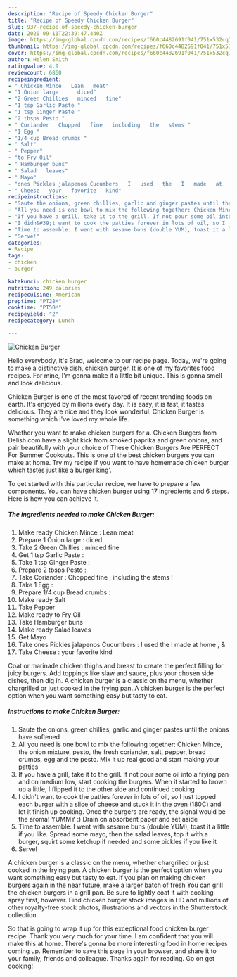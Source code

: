 ```yaml
---
description: "Recipe of Speedy Chicken Burger"
title: "Recipe of Speedy Chicken Burger"
slug: 937-recipe-of-speedy-chicken-burger
date: 2020-09-11T22:39:47.440Z
image: https://img-global.cpcdn.com/recipes/f660c4482691f041/751x532cq70/chicken-burger-recipe-main-photo.jpg
thumbnail: https://img-global.cpcdn.com/recipes/f660c4482691f041/751x532cq70/chicken-burger-recipe-main-photo.jpg
cover: https://img-global.cpcdn.com/recipes/f660c4482691f041/751x532cq70/chicken-burger-recipe-main-photo.jpg
author: Helen Smith
ratingvalue: 4.9
reviewcount: 6860
recipeingredient:
- " Chicken Mince   Lean   meat"
- "1 Onion large      diced"
- "2 Green Chillies   minced   fine"
- "1 tsp Garlic Paste "
- "1 tsp Ginger Paste "
- "2 tbsps Pesto "
- " Coriander   Chopped   fine   including   the   stems "
- "1 Egg "
- "1/4 cup Bread crumbs "
- " Salt"
- " Pepper"
- "to Fry Oil"
- " Hamburger buns"
- " Salad   leaves"
- " Mayo"
- "ones Pickles jalapenos Cucumbers   I   used   the   I   made   at   home     "
- " Cheese   your   favorite   kind"
recipeinstructions:
- "Saute the onions, green chillies, garlic and ginger pastes until the onions have softened"
- "All you need is one bowl to mix the following together: Chicken Mince, the onion mixture, pesto, the fresh coriander, salt, pepper, bread crumbs, egg and the pesto. Mix it up real good and start making your patties"
- "If you have a grill, take it to the grill. If not pour some oil into a frying pan and on medium low, start cooking the burgers. When it started to brown up a little, I flipped it to the other side and continued cooking"
- "I didn&#39;t want to cook the patties forever in lots of oil, so I just topped each burger with a slice of cheese and stuck it in the oven (180C) and let it finish up cooking. Once the burgers are ready, the signal would be the aroma! YUMMY :) Drain on absorbent paper and set aside"
- "Time to assemble: I went with sesame buns (double YUM), toast it a little if you like. Spread some mayo, then the salad leaves, top it with a burger, squirt some ketchup if needed and some pickles if you like it"
- "Serve!"
categories:
- Recipe
tags:
- chicken
- burger

katakunci: chicken burger 
nutrition: 249 calories
recipecuisine: American
preptime: "PT28M"
cooktime: "PT50M"
recipeyield: "2"
recipecategory: Lunch

---
```



![Chicken Burger](https://img-global.cpcdn.com/recipes/f660c4482691f041/751x532cq70/chicken-burger-recipe-main-photo.jpg)

Hello everybody, it's Brad, welcome to our recipe page. Today, we're going to make a distinctive dish, chicken burger. It is one of my favorites food recipes. For mine, I'm gonna make it a little bit unique. This is gonna smell and look delicious.

Chicken Burger is one of the most favored of recent trending foods on earth. It's enjoyed by millions every day. It is easy, it is fast, it tastes delicious. They are nice and they look wonderful. Chicken Burger is something which I've loved my whole life.

Whether you want to make chicken burgers for a. Chicken Burgers from Delish.com have a slight kick from smoked paprika and green onions, and pair beautifully with your choice of These Chicken Burgers Are PERFECT For Summer Cookouts. This is one of the best chicken burgers you can make at home. Try my recipe if you want to have homemade chicken burger which tastes just like a burger king&#39;.


To get started with this particular recipe, we have to prepare a few components. You can have chicken burger using 17 ingredients and 6 steps. Here is how you can achieve it.

<!--inarticleads1-->

##### The ingredients needed to make Chicken Burger:

1. Make ready  Chicken Mince :  Lean   meat
1. Prepare 1 Onion large    :  diced
1. Take 2 Green Chillies :  minced   fine
1. Get 1 tsp Garlic Paste :
1. Take 1 tsp Ginger Paste :
1. Prepare 2 tbsps Pesto :
1. Take  Coriander :  Chopped   fine ,  including   the   stems !
1. Take 1 Egg :
1. Prepare 1/4 cup Bread crumbs :
1. Make ready  Salt
1. Take  Pepper
1. Make ready to Fry Oil
1. Take  Hamburger buns
1. Make ready  Salad   leaves
1. Get  Mayo
1. Take ones Pickles jalapenos Cucumbers :  I   used   the   I   made   at   home ,    &amp;
1. Take  Cheese :  your   favorite   kind


Coat or marinade chicken thighs and breast to create the perfect filling for juicy burgers. Add toppings like slaw and sauce, plus your chosen side dishes, then dig in. A chicken burger is a classic on the menu, whether chargrilled or just cooked in the frying pan. A chicken burger is the perfect option when you want something easy but tasty to eat. 

<!--inarticleads2-->

##### Instructions to make Chicken Burger:

1. Saute the onions, green chillies, garlic and ginger pastes until the onions have softened
1. All you need is one bowl to mix the following together: Chicken Mince, the onion mixture, pesto, the fresh coriander, salt, pepper, bread crumbs, egg and the pesto. Mix it up real good and start making your patties
1. If you have a grill, take it to the grill. If not pour some oil into a frying pan and on medium low, start cooking the burgers. When it started to brown up a little, I flipped it to the other side and continued cooking
1. I didn&#39;t want to cook the patties forever in lots of oil, so I just topped each burger with a slice of cheese and stuck it in the oven (180C) and let it finish up cooking. Once the burgers are ready, the signal would be the aroma! YUMMY :) Drain on absorbent paper and set aside
1. Time to assemble: I went with sesame buns (double YUM), toast it a little if you like. Spread some mayo, then the salad leaves, top it with a burger, squirt some ketchup if needed and some pickles if you like it
1. Serve!


A chicken burger is a classic on the menu, whether chargrilled or just cooked in the frying pan. A chicken burger is the perfect option when you want something easy but tasty to eat. If you plan on making chicken burgers again in the near future, make a larger batch of fresh You can grill the chicken burgers in a grill pan. Be sure to lightly coat it with cooking spray first, however. Find chicken burger stock images in HD and millions of other royalty-free stock photos, illustrations and vectors in the Shutterstock collection. 

So that is going to wrap it up for this exceptional food chicken burger recipe. Thank you very much for your time. I am confident that you will make this at home. There's gonna be more interesting food in home recipes coming up. Remember to save this page in your browser, and share it to your family, friends and colleague. Thanks again for reading. Go on get cooking!
